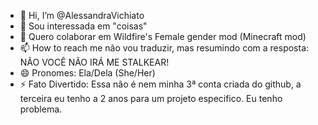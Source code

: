 - 👋 Hi, I’m @AlessandraVichiato
- 👀 Sou interessada em "coisas"
- 💞️ Quero colaborar em Wildfire's Female gender mod (Minecraft mod)
- 📫 How to reach me não vou traduzir, mas resumindo com a resposta: NÃO VOCÊ NÃO IRÁ ME STALKEAR!
- 😄 Pronomes: Ela/Dela (She/Her)
- ⚡ Fato Divertido: Essa não é nem minha 3ª conta criada do github, a terceira eu tenho a 2 anos para um projeto especifico. Eu tenho problema.

<!---
AlessandraVichiato/AlessandraVichiato is a ✨ special ✨ repository because its `README.md` (this file) appears on your GitHub profile.
You can click the Preview link to take a look at your changes.
--->
